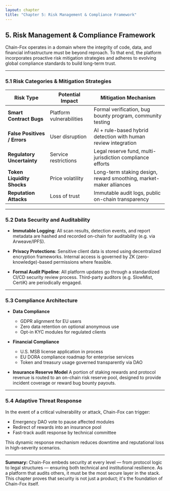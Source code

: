 ```yaml
---
layout: chapter
title: "Chapter 5: Risk Management & Compliance Framework"
---
```


## 5. Risk Management & Compliance Framework

Chain-Fox operates in a domain where the integrity of code, data, and financial infrastructure must be beyond reproach. To that end, the platform incorporates proactive risk mitigation strategies and adheres to evolving global compliance standards to build long-term trust.

---

### 5.1 Risk Categories & Mitigation Strategies

| Risk Type                    | Potential Impact         | Mitigation Mechanism                                               |
| ---------------------------- | ------------------------ | ------------------------------------------------------------------ |
| **Smart Contract Bugs**      | Platform vulnerabilities | Formal verification, bug bounty program, community testing         |
| **False Positives / Errors** | User disruption          | AI + rule-based hybrid detection with human review integration     |
| **Regulatory Uncertainty**   | Service restrictions     | Legal reserve fund, multi-jurisdiction compliance efforts          |
| **Token Liquidity Shocks**   | Price volatility         | Long-term staking design, reward smoothing, market-maker alliances |
| **Reputation Attacks**       | Loss of trust            | Immutable audit logs, public on-chain transparency                 |

---

### 5.2 Data Security and Auditability

* **Immutable Logging**:
  All scan results, detection events, and report metadata are hashed and recorded on-chain for auditability (e.g. via Arweave/IPFS).

* **Privacy Protections**:
  Sensitive client data is stored using decentralized encryption frameworks. Internal access is governed by ZK (zero-knowledge)-based permissions where feasible.

* **Formal Audit Pipeline**:
  All platform updates go through a standardized CI/CD security review process. Third-party auditors (e.g. SlowMist, CertiK) are periodically engaged.

---

### 5.3 Compliance Architecture

* **Data Compliance**

    * GDPR alignment for EU users
    * Zero data retention on optional anonymous use
    * Opt-in KYC modules for regulated clients

* **Financial Compliance**

    * U.S. MSB license application in process
    * EU DORA compliance roadmap for enterprise services
    * Token and treasury usage governed transparently via DAO

* **Insurance Reserve Model**
  A portion of staking rewards and protocol revenue is routed to an on-chain risk reserve pool, designed to provide incident coverage or reward bug bounty payouts.

---

### 5.4 Adaptive Threat Response

In the event of a critical vulnerability or attack, Chain-Fox can trigger:

* Emergency DAO vote to pause affected modules
* Redirect of rewards into an insurance pool
* Fast-track audit response by technical committee

This dynamic response mechanism reduces downtime and reputational loss in high-severity scenarios.

---

**Summary:**
Chain-Fox embeds security at every level — from protocol logic to legal structures — ensuring both technical and institutional resilience. As a platform that audits others, it must be the most secure layer in the stack. This chapter proves that security is not just a product; it's the foundation of Chain-Fox itself.
